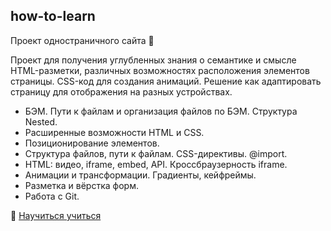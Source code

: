 ## how-to-learn

Проект одностраничного сайта :scroll:

Проект для получения углубленных знания о семантике и смысле HTML-разметки, различных возможностях расположения элементов страницы. CSS-код для создания анимаций. Решение как адаптировать страницу для отображения на разных устройствах.

* БЭМ. Пути к файлам и организация файлов по БЭМ. Структура Nested.
* Расширенные возможности HTML и CSS.
* Позиционирование элементов.
* Структура файлов, пути к файлам. CSS-директивы. @import.
* HTML: видео, iframe, embed, API. Кроссбраузерность iframe.
* Анимации и трансформации. Градиенты, кейфреймы.
* Разметка и вёрстка форм.
* Работа с Git.

:link: [Научиться учиться](https://arseniyukrainskiy.github.io/how-to-learn/ "Проект одностраничного сайта")

